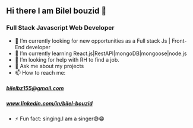 ## Hi there I am Bilel bouzid 👋

### Full Stack Javascript Web Developer


- 🔭 I’m currently looking for new opportunities as a Full stack Js | Front-End developer
- 🌱 I’m currently learning React.js|RestAPI|mongoDB|mongoose|node.js
- 🤔 I’m looking for help with RH to find a job.
- 💬 Ask me about my projects
- 📫 How to reach me: 
##### bilelbz155@gmail.com
##### www.linkedin.com/in/bilel-bouzid
- ⚡ Fun fact: singing.I am a singer😅😁

